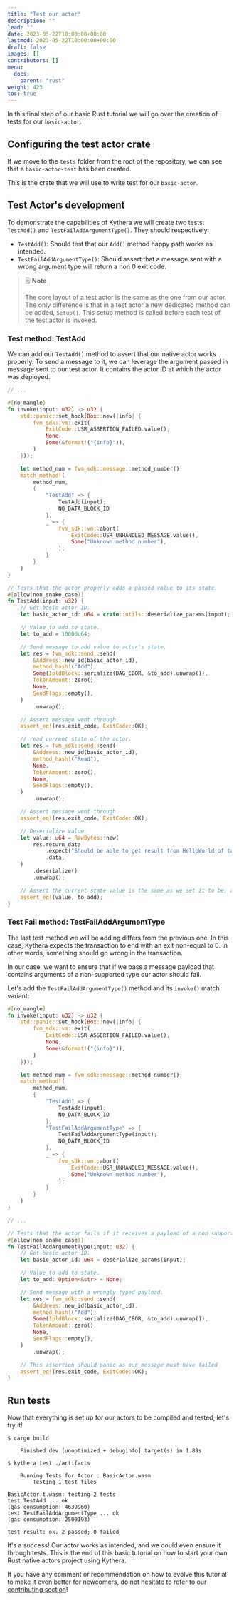 ```yaml
---
title: "Test our actor"
description: ""
lead: ""
date: 2023-05-22T10:00:00+00:00
lastmod: 2023-05-22T10:00:00+00:00
draft: false
images: []
contributors: []
menu:
  docs:
    parent: "rust"
weight: 423
toc: true
---
```


In this final step of our basic Rust tutorial we will go over the creation of tests for our `basic-actor`.

## Configuring the test actor crate

If we move to the `tests` folder from the root of the repository, we can see that a `basic-actor-test` has been created.

This is the crate that we will use to write test for our `basic-actor`.

## Test Actor's development

To demonstrate the capabilities of Kythera we will create two tests: `TestAdd()` and `TestFailAddArgumentType()`. They should 
respectively:
- `TestAdd()`: Should test that our `Add()` method happy path works as intended.
- `TestFailAddArgumentType()`: Should assert that a message sent with a wrong argument type will return a non 0 exit code.

> 🗒️ **Note**
> 
> The core layout of a test actor is the same as the one from our actor. The only difference is that in a test actor a new 
dedicated method can be added, `Setup()`. This setup method is called before each test of the test actor is invoked.

### Test method: TestAdd

We can add our `TestAdd()` method to assert that our native actor works properly. To send a message to it, we can
leverage the argument passed in message sent to our test actor. It contains the actor ID at which the actor was deployed.

```rust
// ...

#[no_mangle]
fn invoke(input: u32) -> u32 {
    std::panic::set_hook(Box::new(|info| {
        fvm_sdk::vm::exit(
            ExitCode::USR_ASSERTION_FAILED.value(),
            None,
            Some(&format!("{info}")),
        )
    }));

    let method_num = fvm_sdk::message::method_number();
    match_method!(
        method_num,
        {
            "TestAdd" => {
                TestAdd(input);
                NO_DATA_BLOCK_ID
            },
            _ => {
                fvm_sdk::vm::abort(
                    ExitCode::USR_UNHANDLED_MESSAGE.value(),
                    Some("Unknown method number"),
                );
            }
        }
    )
}

// Tests that the actor properly adds a passed value to its state.
#[allow(non_snake_case)]
fn TestAdd(input: u32) {
    // Get basic actor ID.
    let basic_actor_id: u64 = crate::utils::deserialize_params(input);

    // Value to add to state.
    let to_add = 10000u64;

    // Send message to add value to actor's state.
    let res = fvm_sdk::send::send(
        &Address::new_id(basic_actor_id),
        method_hash!("Add"),
        Some(IpldBlock::serialize(DAG_CBOR, &to_add).unwrap()),
        TokenAmount::zero(),
        None,
        SendFlags::empty(),
    )
        .unwrap();

    // Assert message went through.
    assert_eq!(res.exit_code, ExitCode::OK);

    // read current state of the actor.
    let res = fvm_sdk::send::send(
        &Address::new_id(basic_actor_id),
        method_hash!("Read"),
        None,
        TokenAmount::zero(),
        None,
        SendFlags::empty(),
    )
        .unwrap();

    // Assert message went through.
    assert_eq!(res.exit_code, ExitCode::OK);

    // Deserialize value.
    let value: u64 = RawBytes::new(
        res.return_data
            .expect("Should be able to get result from HelloWorld of target actor")
            .data,
    )
        .deserialize()
        .unwrap();

    // Assert the current state value is the same as we set it to be, as we added to 0.
    assert_eq!(value, to_add);
}
```
### Test Fail method: TestFailAddArgumentType

The last test method we will be adding differs from the previous one. In this case, Kythera expects the transaction to end 
with an exit non-equal to 0. In other words, something should go wrong in the transaction.

In our case, we want to ensure that if we pass a message payload that contains arguments of a non-supported type our actor
should fail.

Let's add the `TestFailAddArgumentType()` method and its `invoke()` match variant:
```rust
#[no_mangle]
fn invoke(input: u32) -> u32 {
    std::panic::set_hook(Box::new(|info| {
        fvm_sdk::vm::exit(
            ExitCode::USR_ASSERTION_FAILED.value(),
            None,
            Some(&format!("{info}")),
        )
    }));

    let method_num = fvm_sdk::message::method_number();
    match_method!(
        method_num,
        {
            "TestAdd" => {
                TestAdd(input);
                NO_DATA_BLOCK_ID
            },
            "TestFailAddArgumentType" => {
                TestFailAddArgumentType(input);
                NO_DATA_BLOCK_ID
            },
            _ => {
                fvm_sdk::vm::abort(
                    ExitCode::USR_UNHANDLED_MESSAGE.value(),
                    Some("Unknown method number"),
                );
            }
        }
    )
}

// ...

// Tests that the actor fails if it receives a payload of a non supported type for its method.
#[allow(non_snake_case)]
fn TestFailAddArgumentType(input: u32) {
    // Get basic actor ID.
    let basic_actor_id: u64 = deserialize_params(input);

    // Value to add to state.
    let to_add: Option<&str> = None;

    // Send message with a wrongly typed payload.
    let res = fvm_sdk::send::send(
        &Address::new_id(basic_actor_id),
        method_hash!("Add"),
        Some(IpldBlock::serialize(DAG_CBOR, &to_add).unwrap()),
        TokenAmount::zero(),
        None,
        SendFlags::empty(),
    )
        .unwrap();

    // This assertion should panic as our message must have failed
    assert_eq!(res.exit_code, ExitCode::OK);
}
```

## Run tests

Now that everything is set up for our actors to be compiled and tested, let's try it!

```shell
$ cargo build

    Finished dev [unoptimized + debuginfo] target(s) in 1.89s
    
$ kythera test ./artifacts

	Running Tests for Actor : BasicActor.wasm
		Testing 1 test files

BasicActor.t.wasm: testing 2 tests
test TestAdd ... ok
(gas consumption: 4639960)
test TestFailAddArgumentType ... ok
(gas consumption: 2500193)

test result: ok. 2 passed; 0 failed
```

It's a success! Our actor works as intended, and we could even ensure it through tests. This is the end of this basic tutorial
on how to start your own Rust native actors project using Kythera. 

If you have any comment or recommendation on how to evolve this tutorial to make it even better for newcomers, do not hesitate
to refer to our [contributing section](/docs/appendix/contributing/)!
